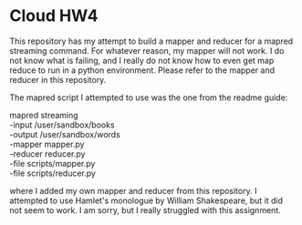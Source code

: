 # Cloud HW4

This repository has my attempt to build a mapper and reducer for a mapred streaming command. For whatever reason, my mapper will not work. I do not know what is failing, and I really do not know how to even get map reduce to run in a python environment. Please refer to the mapper and reducer in this repository. 

The mapred script I attempted to use was the one from the readme guide:

mapred streaming \
  -input /user/sandbox/books \
  -output /user/sandbox/words \
  -mapper mapper.py \
  -reducer reducer.py \
  -file scripts/mapper.py \
  -file scripts/reducer.py

where I added my own mapper and reducer from this repository. I attempted to use Hamlet's monologue by William Shakespeare, but it did not seem to work. I am sorry, but I really struggled with this assignment.
